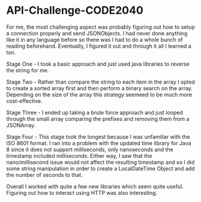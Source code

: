 API-Challenge-CODE2040
======================

For me, the most challenging aspect was probably figuring out how to setup a connection properly and send JSONObjects. I had
never done anything like it in any language before so there was I had to do a whole bunch of reading beforehand. Eventually, I
figured it out and through it all I learned a ton. 

Stage One - I took a basic approach and just used java libraries to reverse the string for me.

Stage Two - Rather than compare the string to each item in the array I opted to create a sorted array first and then perform 
a binary search on the array. Depending on the size of the array this strategy seemeed to be much more cost-effective.

Stage Three - I ended up taking a brute force approach and just looped through the small array comparing the prefixes and removing them from a JSONArray.

Stage Four - This stage took the longest because I was unfamiliar with the ISO 8601 format. I ran into a problem with the 
updated time library for Java 8 since it does not support milliseconds, only nanoseconds and the timestamp included milliseconds. Either way, I saw that the nano/millisecond issue would not affect the resulting timestamp and so I did some string manipulation in order to create a LocalDateTime Object and add the number of seconds to that.

Overall I worked with quite a few new libraries which seem quite useful. Figuring out how to interact using HTTP was also interesting. 
